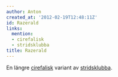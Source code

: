 ```yaml
---
author: Anton
created_at: '2012-02-19T12:48:11Z'
id: Razerald
links:
  mention:
  - cirefalisk
  - stridsklubba
title: Razerald
---
```


En längre [cirefalisk] variant av [stridsklubba].

  [cirefalisk]: cirefalisk
  [stridsklubba]: stridsklubba
